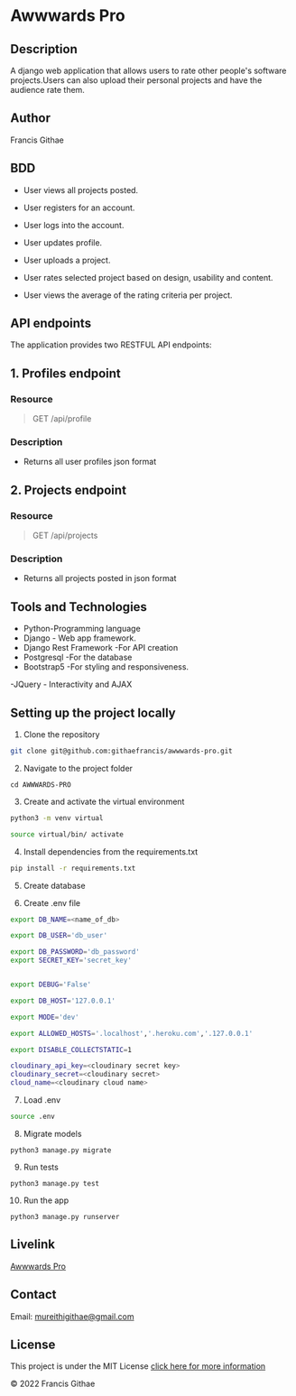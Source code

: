 # Awwwards Pro

## Description

A django web application that allows users to rate other people's software projects.Users can also upload their personal projects and have the audience rate them.

## Author

Francis Githae

## BDD
- User views all projects posted.

- User registers for an account.

- User logs into the account.

- User updates profile.

- User uploads a project.

- User rates selected project based on design, usability and content.

- User views the average of the rating criteria per project.


## API endpoints

The application provides two RESTFUL API endpoints:

## 1. **Profiles endpoint**

### Resource
> GET /api/profile

### Description
- Returns all user profiles json format

## 2. **Projects endpoint**

### Resource
> GET /api/projects

### Description
- Returns all projects posted in json format


## Tools and Technologies

- Python-Programming language
- Django - Web app framework.
- Django Rest Framework -For API creation
- Postgresql -For the database
- Bootstrap5 -For styling and responsiveness.

-JQuery - Interactivity and AJAX

## Setting up the project locally

1. Clone the repository
```bash
git clone git@github.com:githaefrancis/awwwards-pro.git
```

2. Navigate to the project folder
```
cd AWWWARDS-PRO
```
3. Create and activate the virtual environment

```bash
python3 -m venv virtual

source virtual/bin/ activate
```

4. Install dependencies from the requirements.txt

```bash
pip install -r requirements.txt
```
5. Create database


6. Create .env file

```bash
export DB_NAME=<name_of_db>

export DB_USER='db_user'

export DB_PASSWORD='db_password'
export SECRET_KEY='secret_key'


export DEBUG='False'

export DB_HOST='127.0.0.1'

export MODE='dev'

export ALLOWED_HOSTS='.localhost','.heroku.com','.127.0.0.1'

export DISABLE_COLLECTSTATIC=1

cloudinary_api_key=<cloudinary secret key>
cloudinary_secret=<cloudinary secret>
cloud_name=<cloudinary cloud name>
```

7. Load .env

```bash 
source .env
```

8. Migrate models

```
python3 manage.py migrate
```
9. Run tests

```
python3 manage.py test
```

10. Run the app

```
python3 manage.py runserver

```


## Livelink

[Awwwards Pro](https://awwwards-pro.herokuapp.com/)

## Contact

Email: mureithigithae@gmail.com

## License

This project is under the MIT License [click here for more information](LICENSE)

&copy; 2022 Francis Githae

